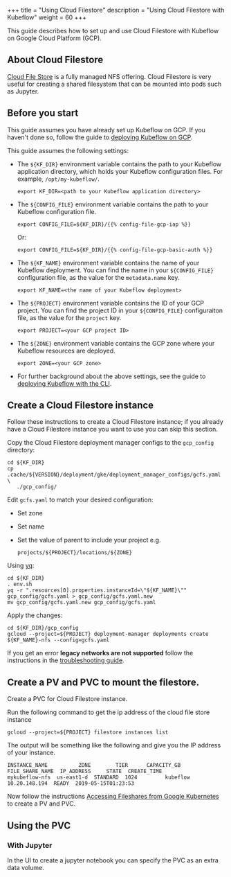 +++
title = "Using Cloud Filestore"
description = "Using Cloud Filestore with Kubeflow"
weight = 60
+++

This guide describes how to set up and use Cloud Filestore with Kubeflow on 
Google Cloud Platform (GCP).

## About Cloud Filestore

[Cloud File Store](https://cloud.google.com/filestore/docs/) is a fully managed NFS offering.
Cloud Filestore is very useful for creating a shared filesystem that can be mounted into pods such as Jupyter.

## Before you start

This guide assumes you have already set up Kubeflow on GCP. If you haven't done
so, follow the guide to [deploying Kubeflow on GCP](/docs/gke/deploy/).

This guide assumes the following settings: 

* The `${KF_DIR}` environment variable contains the path to
  your Kubeflow application directory, which holds your Kubeflow configuration 
  files. For example, `/opt/my-kubeflow/`.

  ```
  export KF_DIR=<path to your Kubeflow application directory>
  ``` 

* The `${CONFIG_FILE}` environment variable contains the path to your 
  Kubeflow configuration file.

  ```
  export CONFIG_FILE=${KF_DIR}/{{% config-file-gcp-iap %}}
  ```

    Or:

  ```
  export CONFIG_FILE=${KF_DIR}/{{% config-file-gcp-basic-auth %}}
  ```

* The `${KF_NAME}` environment variable contains the name of your Kubeflow 
  deployment. You can find the name in your `${CONFIG_FILE}` 
  configuration file, as the value for the `metadata.name` key.

  ```
  export KF_NAME=<the name of your Kubeflow deployment>
  ```

* The `${PROJECT}` environment variable contains the ID of your GCP project. 
  You can find the project ID in 
  your `${CONFIG_FILE}` configuraiton file, as the value for the `project` key.

  ```
  export PROJECT=<your GCP project ID>
  ```

* The `${ZONE}` environment variable contains the GCP zone where your
  Kubeflow resources are deployed.

  ```
  export ZONE=<your GCP zone>
  ```

* For further background about the above settings, see the guide to
  [deploying Kubeflow with the CLI](/docs/gke/deploy/deploy-cli).

## Create a Cloud Filestore instance

Follow these instructions to create a Cloud Filestore instance; if you already have a Cloud Filestore instance you want to
use you can skip this section.

Copy the Cloud Filestore deployment manager configs to the `gcp_config` directory:

```
cd ${KF_DIR}
cp .cache/${VERSION}/deployment/gke/deployment_manager_configs/gcfs.yaml \
   ./gcp_config/
```

Edit `gcfs.yaml` to match your desired configuration:

  * Set zone
  * Set name
  * Set the value of parent to include your project e.g.

    ```
    projects/${PROJECT}/locations/${ZONE}
    ```

Using [yq](https://github.com/kislyuk/yq):

```
cd ${KF_DIR}
. env.sh
yq -r ".resources[0].properties.instanceId=\"${KF_NAME}\"" gcp_config/gcfs.yaml > gcp_config/gcfs.yaml.new
mv gcp_config/gcfs.yaml.new gcp_config/gcfs.yaml
```

Apply the changes:

<!-- 
  TODO(https://github.com/kubeflow/kubeflow/issues/3265): When this is fixed we
  should be able to just rerun kfctl apply platform rather than running gcloud
-->

```
cd ${KF_DIR}/gcp_config
gcloud --project=${PROJECT} deployment-manager deployments create ${KF_NAME}-nfs --config=gcfs.yaml
```

If you get an error **legacy networks are not supported** follow the instructions
in the [troubleshooting guide](/docs/other-guides/troubleshooting).

## Create a PV and PVC to mount the filestore.

Create a PVC for Cloud Filestore instance.

Run the following command to get the ip address of the cloud file store instance

```
gcloud --project=${PROJECT} filestore instances list
```

The output will be something like the following and give you the IP address of your instance.

```
INSTANCE_NAME          ZONE        TIER      CAPACITY_GB  FILE_SHARE_NAME  IP_ADDRESS     STATE  CREATE_TIME
mykubeflow-nfs  us-east1-d  STANDARD  1024         kubeflow         10.20.148.194  READY  2019-05-15T01:23:53

```

Now follow the instructions [Accessing Fileshares from Google Kubernetes](https://cloud.google.com/filestore/docs/accessing-fileshares) to create a PV and PVC.

## Using the PVC

### With Jupyter

In the UI to create a jupyter notebook you can specify the PVC as an extra data volume.
